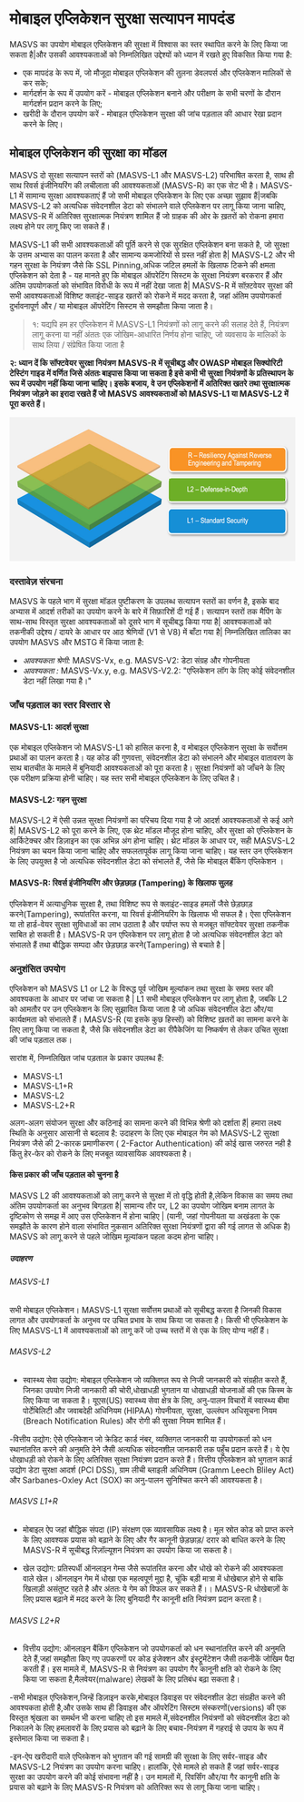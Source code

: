 # मोबाइल एप्लिकेशन सुरक्षा सत्यापन मापदंड

MASVS का उपयोग मोबाइल एप्लिकेशन की सुरक्षा में विश्वास का स्तर स्थापित करने के लिए किया जा सकता है|और उसकी आवश्यकताओं को निम्नलिखित उद्देश्यों को ध्यान में रखते हुए विकसित किया गया है:

- एक मापदंड के रूप में, जो मौजूदा मोबाइल एप्लिकेशन की तुलना डेवलपर्स और एप्लिकेशन मालिकों से कर सके;
- मार्गदर्शन के रूप में उपयोग करें - मोबाइल एप्लिकेशन बनाने और परीक्षण के सभी चरणों के दौरान मार्गदर्शन प्रदान करने के लिए;
- खरीदी के दौरान उपयोग करें - मोबाइल एप्लिकेशन सुरक्षा की जांच पड़ताल की आधार रेखा प्रदान करने के लिए।

## मोबाइल एप्लिकेशन की सुरक्षा का मॉडल

MASVS दो सुरक्षा सत्यापन स्तरों को (MASVS-L1 और MASVS-L2) परिभाषित करता है, साथ ही साथ रिवर्स इंजीनियरिंग की लचीलाता की आवश्यकताओं (MASVS-R) का एक सेट भी है। MASVS-L1 में सामान्य सुरक्षा आवश्यकताएं हैं जो सभी मोबाइल एप्लिकेशन के लिए एक अच्छा सुझाव हैं|जबकि MASVS-L2 को अत्यधिक संवेदनशील डेटा को संभालने वाले एप्लिकेशन पर लागू किया जाना चाहिए, MASVS-R में अतिरिक्त सुरक्षात्मक नियंत्रण शामिल हैं जो ग्राहक की ओर के ख़तरों को रोकना हमारा लक्ष्य होने पर लागू किए जा सकते हैं।

MASVS-L1 की सभी आवश्यकताओं की पूर्ति करने से एक सुरक्षित एप्लिकेशन बना सकते है, जो सुरक्षा के उत्तम अभ्यास का पालन करता है और सामान्य कमजोरियों से ग्रस्त नहीं होता है| MASVS-L2 और भी गहन सुरक्षा के नियंत्रण जैसे कि SSL Pinning,अधिक जटिल हमलों के खिलाफ टिकने की क्षमता एप्लिकेशन को देता है - यह मानते हुए कि मोबाइल ऑपरेटिंग सिस्टम के सुरक्षा नियंत्रण बरकरार हैं और अंतिम उपयोगकर्ता को संभावित विरोधी के रूप में नहीं देखा जाता है| MASVS-R में सॉफ़्टवेयर सुरक्षा की सभी आवश्यकताओं विशिष्ट क्लाइंट-साइड खतरों को रोकने में मदद करता है, जहां अंतिम उपयोगकर्ता दुर्भावनापूर्ण और / या मोबाइल ऑपरेटिंग सिस्टम से समझौता किया जाता है।

> १: यद्यपि हम हर एप्लिकेशन  में MASVS-L1 नियंत्रणों को लागू करने की सलाह देते हैं, नियंत्रण लागू करना या नहीं अंततः एक जोखिम-आधारित निर्णय होना चाहिए, जो व्यवसाय के मालिकों के साथ लिया / संप्रेषित किया जाता है

**२: ध्यान दें कि सॉफ्टवेयर सुरक्षा नियंत्रण MASVS-R में सूचीबद्ध और OWASP मोबाइल सिक्योरिटी टेस्टिंग गाइड में वर्णित जिसे अंततः बाइपास किया जा सकता है  इसे कभी भी सुरक्षा नियंत्रणों के प्रतिस्थापन के रूप में उपयोग नहीं किया जाना चाहिए। इसके बजाय, वे उन एप्लिकेशनों में अतिरिक्त खतरे तथा सुरक्षात्मक नियंत्रण जोड़ने का इरादा रखते हैं जो MASVS आवश्यकताओं को MASVS-L1 या MASVS-L2 में  पूरा करते हैं।**

<img src="images/masvs-levels-new.jpg" title="Verification Levels" width="600px" height="253px" />

### दस्तावेज़ संरचना

MASVS के पहले भाग में सुरक्षा मॉडल पुष्टीकरण के उपलब्ध सत्यापन स्तरों का वर्णन है, इसके बाद अभ्यास में आदर्श तरीकों का उपयोग करने के बारे में सिफ़ारिशें दी गई हैं। सत्यापन स्तरों तक मैपिंग के साथ-साथ विस्तृत सुरक्षा आवश्यकताओं को दूसरे भाग में सूचीबद्ध किया गया है| आवश्यकताओं को तकनीकी उद्देश्य / दायरे के आधार पर आठ श्रेणियों (V1 से V8) में बाँटा गया है| निम्नलिखित तालिका का उपयोग MASVS और MSTG में किया जाता है:

- *आवश्यकता श्रेणी:* MASVS-Vx, e.g. MASVS-V2: डेटा संग्रह और गोपनीयता
- *आवश्यकता :* MASVS-Vx.y, e.g. MASVS-V2.2: "एप्लिकेशन लॉग के लिए कोई संवेदनशील डेटा नहीं लिखा गया है।"

### जाँच पड़ताल का स्तर विस्तार से

#### MASVS-L1: आदर्श सुरक्षा

एक मोबाइल एप्लिकेशन जो MASVS-L1 को हासिल करना है, व मोबाइल एप्लिकेशन सुरक्षा के सर्वोत्तम प्रथाओं का पालन करता है। यह कोड की गुणवत्ता, संवेदनशील डेटा को संभालने और मोबाइल वातावरण के साथ बातचीत के मामले में बुनियादी आवश्यकताओं को पूरा करता है। सुरक्षा नियंत्रणों को जाँचने के लिए एक परीक्षण प्रक्रिया होनी चाहिए। यह स्तर सभी मोबाइल एप्लिकेशन के लिए उचित है।

#### MASVS-L2: गहन सुरक्षा

MASVS-L2 में ऐसी उन्नत सुरक्षा नियंत्रणों का परिचय दिया गया है जो आदर्श आवश्यकताओं से कई आगे है| MASVS-L2 को पूरा करने के लिए, एक थ्रेट मॉडल मौजूद होना चाहिए, और सुरक्षा को एप्लिकेशन के आर्किटेक्चर और डिज़ाइन का एक अभिन्न अंग होना चाहिए। थ्रेट मॉडल के आधार पर, सही MASVS-L2 नियंत्रण का चयन किया जाना चाहिए और सफलतापूर्वक लागू किया जाना चाहिए। यह स्तर उन एप्लिकेशन के लिए उपयुक्त है जो अत्यधिक संवेदनशील डेटा को संभालते हैं, जैसे कि मोबाइल बैंकिंग एप्लिकेशन ।

#### MASVS-R: रिवर्स इंजीनियरिंग और छेड़छाड़ (Tampering) के खिलाफ सुलह

एप्लिकेशन में अत्याधुनिक सुरक्षा है, तथा विशिष्ट रूप से क्लाइंट-साइड हमलों जैसे छेड़छाड़ करने(Tampering), रूपांतरित करना, या रिवर्स इंजीनियरिंग के खिलाफ भी सफल है। ऐसा एप्लिकेशन या तो हार्ड-वेयर सुरक्षा सुविधाओं का लाभ उठाता है और पर्याप्त रूप से मजबूत सॉफ्टवेयर सुरक्षा तकनीक साबित हो सकती है। MASVS-R उन एप्लिकेशन पर लागू होता है जो अत्यधिक संवेदनशील डेटा को संभालते हैं तथा बौद्धिक सम्पदा और छेड़छाड़ करने(Tampering) से बचाते है |

### अनुशंसित उपयोग

एप्लिकेशन को MASVS L1 or L2 के विरूद्ध पूर्व जोखिम मूल्यांकन तथा सुरक्षा के समग्र स्तर की आवश्यकता के आधार पर जांचा जा सकता है | L1 सभी मोबाइल एप्लिकेशन पर लागू होता है, जबकि L2 को आमतौर पर उन एप्लिकेशन के लिए सुझावित किया जाता है जो अधिक संवेदनशील डेटा और/या कार्यक्षमता को संभालते हैं। MASVS-R (या इसके कुछ हिस्सों) को विशिष्ट ख़तरों का सामना करने के लिए लागू किया जा सकता है, जैसे कि संवेदनशील डेटा का रीपैकेजिंग या निष्कर्षण से लेकर उचित सुरक्षा की जांच पड़ताल तक।

सारांश में, निम्नलिखित जांच पड़ताल के प्रकार उपलब्ध हैं:

- MASVS-L1
- MASVS-L1+R
- MASVS-L2
- MASVS-L2+R

अलग-अलग संयोजन सुरक्षा और कठिनाई का सामना करने की विभिन्न श्रेणी को दर्शाता हैं| हमारा लक्ष्य स्थिति के अनुसार आसानी से बदलाव है: उदाहरण के लिए एक मोबाइल गेम को MASVS-L2 सुरक्षा नियंत्रण जैसे की 2-कारक प्रमाणीकरण
( 2-Factor Authentication) की कोई खास जरुरत नही है किंतु हेर-फेर को रोकने के लिए मजबूत व्यावसायिक आवश्यकता है।

#### किस प्रकार की जाँच पड़ताल को चुनना है

MASVS L2 की आवश्यकताओं को लागू करने से सुरक्षा में तो वृद्धि होती है,लेकिन विकास का समय तथा अंतिम उपयोगकर्ता का अनुभव बिगड़ता है| सामान्य तौर पर, L2 का उपयोग जोखिम बनाम लागत के दृष्टिकोण से समझ में आए उस एप्लिकेशन में होना चाहिए | (यानी, जहां गोपनीयता या अखंडता के एक समझौते के कारण होने वाला संभावित नुकसान अतिरिक्त सुरक्षा नियंत्रणों द्वारा की गई लागत से अधिक है) MASVS को लागू करने से पहले जोखिम मूल्यांकन पहला कदम होना चाहिए।

##### उदाहरण

###### MASVS-L1

सभी मोबाइल एप्लिकेशन। MASVS-L1 सुरक्षा सर्वोत्तम प्रथाओं को सूचीबद्ध करता है जिनकी विकास लागत और उपयोगकर्ता के अनुभव पर उचित प्रभाव के साथ किया जा सकता है। किसी भी एप्लिकेशन के लिए MASVS-L1 में आवश्यकताओं को लागू करें जो उच्च स्तरों में से एक के लिए योग्य नहीं हैं।

<!-- \pagebreak -->

###### MASVS-L2

- स्वास्थ्य सेवा उद्योग: मोबाइल एप्लिकेशन जो व्यक्तिगत रूप से निजी जानकारी को संग्रहीत करते हैं, जिनका उपयोग निजी जानकारी की चोरी,धोखाधड़ी भुगतान या धोखाधड़ी योजनाओं की एक किस्म के लिए किया जा सकता है। यूएस(US) स्वास्थ्य सेवा क्षेत्र के लिए, अनु-पालन विचारों में स्वास्थ्य बीमा पोर्टेबिलिटी और जवाबदेही अधिनियम (HIPAA) गोपनीयता, सुरक्षा, उल्लंघन अधिसूचना नियम (Breach Notification Rules) और रोगी की सुरक्षा नियम शामिल हैं।

-वित्तीय उद्योग: ऐसे एप्लिकेशन जो क्रेडिट कार्ड नंबर, व्यक्तिगत जानकारी या उपयोगकर्ता को धन स्थानांतरित करने की अनुमति देने जैसी अत्यधिक संवेदनशील जानकारी तक पहुँच प्रदान करते हैं। ये ऐप धोखाधड़ी को रोकने के लिए अतिरिक्त सुरक्षा नियंत्रण प्रदान करते हैं। वित्तीय एप्लिकेशन को भुगतान कार्ड उद्योग डेटा सुरक्षा आदर्श (PCI DSS), ग्राम लीची ब्लाइली अधिनियम (Gramm Leech Bliley Act) और Sarbanes-Oxley Act (SOX) का अनु-पालन सुनिश्चित करने की आवश्यकता है।

###### MASVS L1+R

- मोबाइल ऐप जहां बौद्धिक संपदा (IP) संरक्षण एक व्यावसायिक लक्ष्य है। मूल स्रोत कोड को प्राप्त करने के लिए आवश्यक प्रयास को बढ़ाने के लिए और गैर कानूनी छेड़छाड़/ दरार को बाधित करने के लिए MASVS-R में सूचीबद्ध रिज़ॉल्यूशन नियंत्रण का उपयोग किया जा सकता है।

- खेल उद्योग: प्रतिस्पर्धी ऑनलाइन गेम्स जैसे रूपांतरित करना और धोखे को रोकने की आवश्यकता वाले खेल। ऑनलाइन गेम में धोखा एक महत्वपूर्ण मुद्दा है, चूंकि बड़ी मात्रा में धोखेबाज़ होने से बाकि खिलाड़ी असंतुष्ट रहते है और अंततः ये गेम को विफल कर सकते हैं।। MASVS-R धोखेबाज़ों के लिए प्रयास बढ़ाने में मदद करने के लिए बुनियादी गैर कानूनी क्षति नियंत्रण प्रदान करता है।

###### MASVS L2+R

- वित्तीय उद्योग: ऑनलाइन बैंकिंग एप्लिकेशन  जो उपयोगकर्ता को धन स्थानांतरित करने की अनुमति देते हैं,जहां समझौता किए गए उपकरणों पर कोड इंजेक्शन और इंस्ट्रूमेंटेशन जैसी तकनीकें जोखिम पैदा करती हैं। इस मामले में, MASVS-R से नियंत्रण का उपयोग गैर कानूनी क्षति को रोकने के लिए किया जा सकता है,मैलवेयर(malware) लेखकों के लिए प्रतिबंध बढ़ा सकता है।

-सभी मोबाइल एप्लिकेशन,जिन्हें डिज़ाइन करके,मोबाइल डिवाइस पर संवेदनशील डेटा संग्रहीत करने की आवश्यकता होती है,और उसके साथ ही डिवाइस और ऑपरेटिंग सिस्टम संस्करणों(versions) की एक विस्तृत श्रृंखला का समर्थन भी करना चाहिए तो इस मामले में,संवेदनशील नियंत्रणों को संवेदनशील डेटा को निकालने के लिए हमलावरों के लिए प्रयास को बढ़ाने के लिए बचाव-नियंत्रण में गहराई से उपाय के रूप में इस्तेमाल किया जा सकता है।

-इन-ऐप खरीदारी वाले एप्लिकेशन को भुगतान की गई सामग्री की सुरक्षा के लिए सर्वर-साइड और MASVS-L2 नियंत्रण का उपयोग करना चाहिए। हालांकि, ऐसे मामले हो सकते हैं जहां सर्वर-साइड सुरक्षा का उपयोग करने की कोई संभावना नहीं है। उन मामलों में, रिवर्सिंग और/या गैर कानूनी क्षति
के प्रयास को बढ़ाने के लिए MASVS-R नियंत्रण को अतिरिक्त रूप से लागू किया जाना चाहिए।
